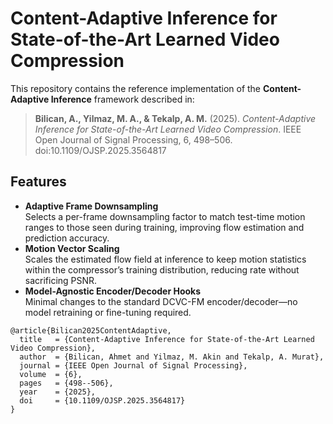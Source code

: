 # Content-Adaptive Inference for State-of-the-Art Learned Video Compression

This repository contains the reference implementation of the **Content-Adaptive Inference** framework described in:

> **Bilican, A., Yilmaz, M. A., & Tekalp, A. M.** (2025). *Content-Adaptive Inference for State-of-the-Art Learned Video Compression*. IEEE Open Journal of Signal Processing, 6, 498–506. doi:10.1109/OJSP.2025.3564817

## Features

- **Adaptive Frame Downsampling**  
  Selects a per-frame downsampling factor to match test-time motion ranges to those seen during training, improving flow estimation and prediction accuracy.
- **Motion Vector Scaling**  
  Scales the estimated flow field at inference to keep motion statistics within the compressor’s training distribution, reducing rate without sacrificing PSNR.
- **Model-Agnostic Encoder/Decoder Hooks**  
  Minimal changes to the standard DCVC-FM encoder/decoder—no model retraining or fine-tuning required.

```
@article{Bilican2025ContentAdaptive,
  title   = {Content-Adaptive Inference for State-of-the-Art Learned Video Compression},
  author  = {Bilican, Ahmet and Yilmaz, M. Akin and Tekalp, A. Murat},
  journal = {IEEE Open Journal of Signal Processing},
  volume  = {6},
  pages   = {498--506},
  year    = {2025},
  doi     = {10.1109/OJSP.2025.3564817}
}
```
